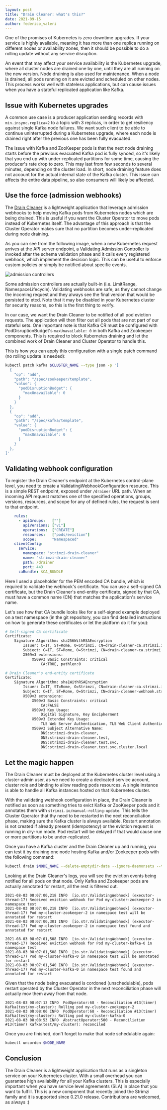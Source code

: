 ```yaml
---
layout: post
title: "Drain Cleaner: what's this?"
date: 2021-09-15
author: federico_valeri
---
```


One of the promises of Kubernetes is zero downtime upgrades. If your service is highly available, meaning it has more 
than one replica running on different nodes or availability zones, then it should be possible to do a rolling update 
without any service disruption.

An event that may affect your service availability is the Kubernetes upgrade, where all cluster nodes are drained one by 
one, until they are all running on the new version. Node draining is also used for maintenance. When a node is drained, 
all pods running on it are evicted and scheduled on other nodes. This process works well with stateless applications, 
but can cause issues when you have a stateful replicated application like Kafka.

<!--more-->

## Issue with Kubernetes upgrades

A common use case is a producer application sending records with `min.insync.replica=2` to a topic with 3 replicas, in 
order to get resiliency against single Kafka node failures. We want such client to be able to continue uninterrupted 
during a Kubernetes upgrade, where each node is drained right after the previous one has been fully evacuated.

The issue with Kafka and ZooKeeper pods is that the next node draining starts before the previous evacuated Kafka pod is 
fully synced, so it's likely that you end up with under-replicated partitions for some time, causing the producer's rate 
drop to zero. This may last from few seconds to several minutes, depending on the cluster load. In short, node draining 
feature does not account for the actual internal state of the Kafka cluster. This issue can affects the entire data 
pipeline, so also consumers will likely be affected.

## Use the force (admission webhooks)

The [Drain Cleaner](https://github.com/strimzi/drain-cleaner) is a lightweight application that leverage admission 
webhooks to help moving Kafka pods from Kubernetes nodes which are being drained. This is useful if you want the Cluster 
Operator to move pods instead of Kubernetes itself. The advantage of this approach is that the Cluster Operator makes 
sure that no partition becomes under-replicated during node draining.

As you can see from the following image, when a new Kubernetes request arrives at the API server endpoint, a [Validating 
Admission Controller](https://kubernetes.io/docs/reference/access-authn-authz/extensible-admission-controllers) is 
invoked after the schema validation phase and it calls every registered webhook, which implement the decision logic. 
This can be useful to enforce custom policies or simply be notified about specific events.

![admission controllers](/assets/images/posts/2021-09-15-admission-controllers.png)

Some admission controllers are actually built-in (i.e. LimitRange, NamespaceLifecycle). Validating webhooks are safe, as 
they cannot change the incoming request and they always see the final version that would be persisted to etcd. Note that 
it may be disabled in your Kubernetes cluster for security reasons, so this is the first thing to verify.

In our case, we want the Drain Cleaner to be notified of all pod eviction requests. The application will then filter out 
all pods that are not part of our stateful sets. One important note is that Kafka CR must be configured with 
PodDisruptionBudget's `maxUnavailable: 0` in both Kafka and Zookeeper components. This is required to block 
Kubernetes draining and let the combined work of Drain Cleaner and Cluster Operator to handle this. 

This is how you can apply this configuration with a single patch command (no rolling update is needed):

```sh
kubectl patch kafka $CLUSTER_NAME --type json -p '[
  {
    "op": "add",
    "path": "/spec/zookeeper/template",
    "value": {
      "podDisruptionBudget": {
        "maxUnavailable": 0
      }
    }
  },
  {
    "op": "add",
    "path": "/spec/kafka/template",
    "value": {
      "podDisruptionBudget": {
        "maxUnavailable": 0
      }
    }
  },
]'
```

## Validating webhook configuration

To register the Drain Cleaner's endpoint at the Kubernetes control-plane level, you need to create a 
ValidatingWebhookConfiguration resource. This is a simple REST endpoint, exposed under `/drainer` URL path. When an 
incoming API request matches one of the specified operations, groups, versions, resources, and scope for any of defined 
rules, the request is sent to that endpoint.

```yaml
    rules:
      - apiGroups:   [""]
        apiVersions: ["v1"]
        operations:  ["CREATE"]
        resources:   ["pods/eviction"]
        scope:       "Namespaced"
    clientConfig:
      service:
        namespace: "strimzi-drain-cleaner"
        name: "strimzi-drain-cleaner"
        path: /drainer
        port: 443
      caBundle: $CA_BUNDLE
```

Here I used a placeholder for the PEM encoded CA bundle, which is required to validate the webhook's certificate. You 
can use a self-signed CA certificate, but the Drain Cleaner's end-entity certificate, signed by that CA, must have a 
common name (CN) that matches the application's service name.

Let's see how that CA bundle looks like for a self-signed example deployed on a test namespace (in the git repository, 
you can find detailed instructions on how to generate these certificates or let the platform do it for you):

```sh
# Self-signed CA certificate  
Certificate:
    Signature Algorithm: sha256WithRSAEncryption
        Issuer: C=IT, ST=Rome, O=Strimzi, CN=drain-cleaner-ca.strimzi.io
        Subject: C=IT, ST=Rome, O=Strimzi, CN=drain-cleaner-ca.strimzi.io
        X509v3 extensions:
            X509v3 Basic Constraints: critical
                CA:TRUE, pathlen:0

# Drain Cleaner's end-entity certificate         
Certificate:
    Signature Algorithm: sha1WithRSAEncryption
        Issuer: C=IT, ST=Rome, O=Strimzi, CN=drain-cleaner-ca.strimzi.io
        Subject: C=IT, ST=Rome, O=Strimzi, CN=drain-cleaner-webhook.strimzi.io
        X509v3 extensions:
            X509v3 Basic Constraints: critical
                CA:FALSE
            X509v3 Key Usage: 
                Digital Signature, Key Encipherment
            X509v3 Extended Key Usage: 
                TLS Web Server Authentication, TLS Web Client Authentication
            X509v3 Subject Alternative Name: 
                DNS:strimzi-drain-cleaner, 
                DNS:strimzi-drain-cleaner.test, 
                DNS:strimzi-drain-cleaner.test.svc, 
                DNS:strimzi-drain-cleaner.test.svc.cluster.local
```

## Let the magic happen

The Drain Cleaner must be deployed at the Kubernetes cluster level using a cluster-admin user, as we need to create a 
dedicated service account, cluster role and binding to allow reading pods resources. A single instance is able to handle 
all Kafka instances hosted on that Kubernetes cluster.

With the validating webhook configuration in place, the Drain Cleaner is notified as soon as something tries to evict 
Kafka or ZooKeeper pods and it annotates them with `strimzi.io/manual-rolling-update`. This tells the Cluster Operator 
that thy need to be restarted in the next reconciliation phase, making sure the Kafka cluster is always available. 
Restart annotation is not created if already present (idempotency) or the eviction request is running in dry-run mode.
Pod restart will be delayed if that would cause one or more partitions to be under-replicated. 

Once you have a Kafka cluster and the Drain Cleaner up and running, you can test it by draining one node hosting Kafka 
and/or Zookeeper pods with the following command:

```sh
kubectl drain $NODE_NAME --delete-emptydir-data --ignore-daemonsets --timeout=6000s --force
```

Looking at the Drain Cleaner's logs, you will see the eviction events being notified for all pods on that node. 
Only Kafka and Zookeeper pods are actually annotated for restart, all the rest is filtered out.

```
2021-08-03 08:07:00,218 INFO  [io.str.ValidatingWebhook] (executor-thread-17) Received eviction webhook for Pod my-cluster-zookeeper-2 in namespace test
2021-08-03 08:07:00,218 INFO  [io.str.ValidatingWebhook] (executor-thread-17) Pod my-cluster-zookeeper-2 in namespace test will be annotated for restart
2021-08-03 08:07:00,301 INFO  [io.str.ValidatingWebhook] (executor-thread-17) Pod my-cluster-zookeeper-2 in namespace test found and annotated for restart

2021-08-03 08:07:01,508 INFO  [io.str.ValidatingWebhook] (executor-thread-17) Received eviction webhook for Pod my-cluster-kafka-0 in namespace test
2021-08-03 08:07:01,508 INFO  [io.str.ValidatingWebhook] (executor-thread-17) Pod my-cluster-kafka-0 in namespace test will be annotated for restart
2021-08-03 08:07:01,540 INFO  [io.str.ValidatingWebhook] (executor-thread-17) Pod my-cluster-kafka-0 in namespace test found and annotated for restart
```

Given that the node being evacuated is cordoned (unschedulable), pods restart operated by the Cluster Operator in the 
next reconciliation phase will actually mov them away from that node.

```
2021-08-03 08:07:13 INFO  PodOperator:68 - Reconciliation #13(timer) Kafka(test/my-cluster): Rolling pod my-cluster-zookeeper-2
2021-08-03 08:08:06 INFO  PodOperator:68 - Reconciliation #13(timer) Kafka(test/my-cluster): Rolling pod my-cluster-kafka-0
2021-08-03 08:08:53 INFO  AbstractOperator:500 - Reconciliation #13(timer) Kafka(test/my-cluster): reconciled
```

Once you are finished, don't forget to make that node schedulable again:

```sh
kubectl uncordon $NODE_NAME
```

## Conclusion

The Drain Cleaner is a lightweight application that runs as a singleton service on your Kubernetes cluster. With a small 
overhead you can guarantee high availability for all your Kafka clusters. This is especially important when you have service 
level agreements (SLA) in place that you want to fulfill. This is a new component that recently joined the Strimzi family 
and it is supported since 0.21.0 release. Contributions are welcomed, as always :)
